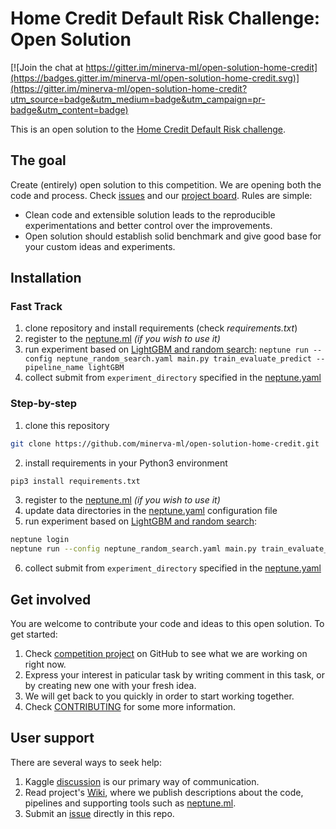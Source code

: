 # Home Credit Default Risk Challenge: Open Solution

[![Join the chat at https://gitter.im/minerva-ml/open-solution-home-credit](https://badges.gitter.im/minerva-ml/open-solution-home-credit.svg)](https://gitter.im/minerva-ml/open-solution-home-credit?utm_source=badge&utm_medium=badge&utm_campaign=pr-badge&utm_content=badge)

This is an open solution to the [Home Credit Default Risk challenge](https://www.kaggle.com/c/home-credit-default-risk).

## The goal
Create (entirely) open solution to this competition. We are opening both the code and process. Check [issues](https://github.com/minerva-ml/open-solution-home-credit/issues) and our [project board](https://github.com/minerva-ml/open-solution-home-credit/projects/1). Rules are simple:
* Clean code and extensible solution leads to the reproducible experimentations and better control over the improvements.
* Open solution should establish solid benchmark and give good base for your custom ideas and experiments.

## Installation
### Fast Track
1. clone repository and install requirements (check _requirements.txt_)
1. register to the [neptune.ml](https://neptune.ml) _(if you wish to use it)_
1. run experiment based on [LightGBM and random search](https://github.com/minerva-ml/open-solution-home-credit/wiki/LightGBM-and-basic-features): `neptune run --config neptune_random_search.yaml main.py train_evaluate_predict --pipeline_name lightGBM`
1. collect submit from `experiment_directory` specified in the [neptune.yaml](https://github.com/minerva-ml/open-solution-home-credit/blob/master/neptune.yaml)

### Step-by-step
1. clone this repository
```bash
git clone https://github.com/minerva-ml/open-solution-home-credit.git
```
2. install requirements in your Python3 environment
```bash
pip3 install requirements.txt
```
3. register to the [neptune.ml](https://neptune.ml) _(if you wish to use it)_
4. update data directories in the [neptune.yaml](https://github.com/minerva-ml/open-solution-home-credit/blob/master/neptune.yaml) configuration file
5. run experiment based on [LightGBM and random search](https://github.com/minerva-ml/open-solution-home-credit/wiki/LightGBM-and-basic-features):
```bash
neptune login
neptune run --config neptune_random_search.yaml main.py train_evaluate_predict --pipeline_name lightGBM
```
6. collect submit from `experiment_directory` specified in the [neptune.yaml](https://github.com/minerva-ml/open-solution-home-credit/blob/master/neptune.yaml)

## Get involved
You are welcome to contribute your code and ideas to this open solution. To get started:
1. Check [competition project](https://github.com/minerva-ml/open-solution-home-credit/projects/1) on GitHub to see what we are working on right now.
1. Express your interest in paticular task by writing comment in this task, or by creating new one with your fresh idea.
1. We will get back to you quickly in order to start working together.
1. Check [CONTRIBUTING](CONTRIBUTING.md) for some more information.

## User support
There are several ways to seek help:
1. Kaggle [discussion](https://www.kaggle.com/c/home-credit-default-risk/discussion/57175) is our primary way of communication.
1. Read project's [Wiki](https://github.com/minerva-ml/open-solution-home-credit/wiki), where we publish descriptions about the code, pipelines and supporting tools such as [neptune.ml](https://neptune.ml).
1. Submit an [issue]((https://github.com/minerva-ml/open-solution-home-credit/issues)) directly in this repo.
